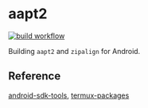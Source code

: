 # aapt2

[![build workflow](https://github.com/RohitVerma882/aapt2/actions/workflows/build.yml/badge.svg)](https://github.com/RohitVerma882/aapt2/actions/workflows/build.yml)

Building ```aapt2``` and ```zipalign``` for Android.

## Reference 
[android-sdk-tools](https://github.com/Lzhiyong/android-sdk-tools),
[termux-packages](https://github.com/termux/termux-packages)
